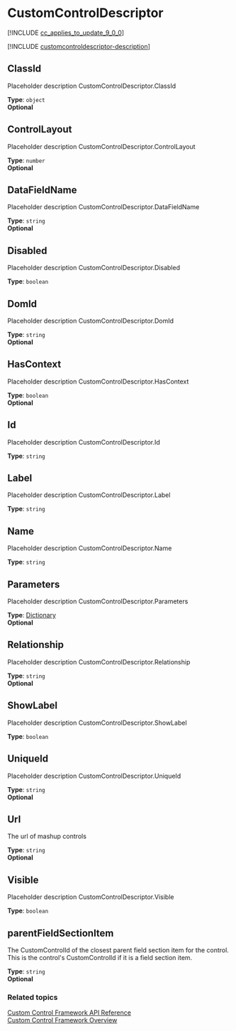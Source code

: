 # CustomControlDescriptor

<!-- ICustomControlDescriptor -->
<!-- Not in CustomControlExposedInterfaces.d.ts -->

[!INCLUDE [cc_applies_to_update_9_0_0](../../../includes/cc_applies_to_update_9_0_0.md)]

[!INCLUDE [customcontroldescriptor-description](includes/customcontroldescriptor-description.md)]

## ClassId

Placeholder description CustomControlDescriptor.ClassId

**Type**: `object`<br />
**Optional**

## ControlLayout

Placeholder description CustomControlDescriptor.ControlLayout

**Type**: `number`<br />
**Optional**

## DataFieldName

Placeholder description CustomControlDescriptor.DataFieldName

**Type**: `string`<br />
**Optional**

## Disabled

Placeholder description CustomControlDescriptor.Disabled

**Type**: `boolean`

## DomId

Placeholder description CustomControlDescriptor.DomId

**Type**: `string`<br />
**Optional**

## HasContext

Placeholder description CustomControlDescriptor.HasContext

**Type**: `boolean`<br />
**Optional**

## Id

Placeholder description CustomControlDescriptor.Id

**Type**: `string`

## Label

Placeholder description CustomControlDescriptor.Label

**Type**: `string`

## Name

Placeholder description CustomControlDescriptor.Name

**Type**: `string`

## Parameters

Placeholder description CustomControlDescriptor.Parameters

**Type**: [Dictionary](dictionary.md)<br />
**Optional**

## Relationship

Placeholder description CustomControlDescriptor.Relationship

**Type**: `string`<br />
**Optional**

## ShowLabel

Placeholder description CustomControlDescriptor.ShowLabel

**Type**: `boolean`

## UniqueId

Placeholder description CustomControlDescriptor.UniqueId

**Type**: `string`<br />
**Optional**

## Url

The url of mashup controls

**Type**: `string`<br />
**Optional**

## Visible

Placeholder description CustomControlDescriptor.Visible

**Type**: `boolean`

## parentFieldSectionItem

The CustomControlId of the closest parent field section item for the control. This is the control's CustomControlId if it is a field section item.

**Type**: `string`<br />
**Optional**


### Related topics

[Custom Control Framework API Reference](index.md)<br />
[Custom Control Framework Overview](../custom-control-framework-overview.md)